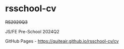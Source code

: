 # rsschool-cv
<s>RS2020Q3</s>

JS/FE Pre-School 2024Q2

GitHub Pages - https://quiteair.github.io/rsschool-cv/cv
